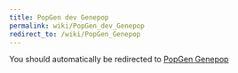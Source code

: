 ```yaml
---
title: PopGen dev Genepop
permalink: wiki/PopGen_dev_Genepop
redirect_to: /wiki/PopGen_Genepop
---
```


You should automatically be redirected to [PopGen Genepop](/wiki/PopGen_Genepop)
